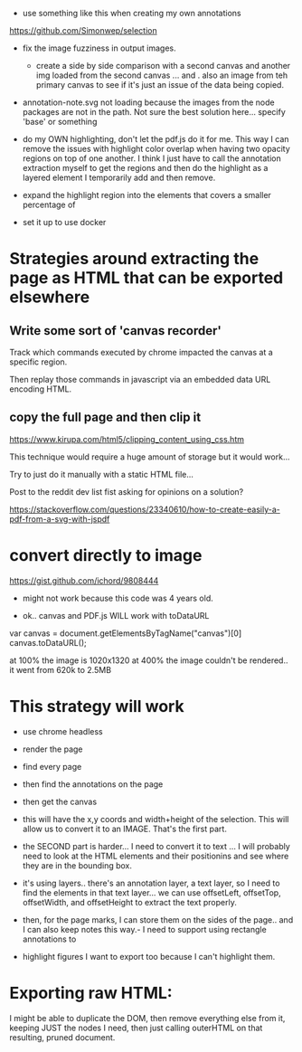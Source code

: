 
- use something like this when creating my own annotations

https://github.com/Simonwep/selection

- fix the image fuzziness in output images.

    - create a side by side comparison with a second canvas and another img
    loaded from the second canvas ... and . also an image from teh primary
    canvas to see if it's just an issue of the data being copied.

- annotation-note.svg not loading because the images from the node packages
  are not in the path. Not sure the best solution here... specify 'base' or
  something

- do my OWN highlighting, don't let the pdf.js do it for me.  This way I can
  remove the issues with highlight color overlap when having two opacity regions
  on top of one another.  I think I just have to call the annotation extraction
  myself to get the regions and then do the highlight as a layered element I
  temporarily add and then remove.

- expand the highlight region into the elements that covers a smaller percentage of

- set it up to use docker

# Strategies around extracting the page as HTML that can be exported elsewhere

## Write some sort of 'canvas recorder'

Track which commands executed by chrome impacted the canvas at a specific region.

Then replay those commands in javascript via an embedded data URL encoding
HTML.

## copy the full page and then clip it

https://www.kirupa.com/html5/clipping_content_using_css.htm

This technique would require a huge amount of storage but it would work...

Try to just do it manually with a static HTML file...

Post to the reddit dev list fist asking for opinions on a solution?



https://stackoverflow.com/questions/23340610/how-to-create-easily-a-pdf-from-a-svg-with-jspdf

# convert directly to image
https://gist.github.com/ichord/9808444

- might not work because this code was 4 years old.

- ok.. canvas and PDF.js WILL work with toDataURL


var canvas = document.getElementsByTagName("canvas")[0]
canvas.toDataURL();

at 100% the image is 1020x1320
at 400% the image couldn't be rendered.. it went from 620k to 2.5MB


# This strategy will work

- use chrome headless
- render the page
- find every page
- then find the annotations on the page
- then get the canvas
- this will have the x,y coords and width+height of the selection.  This will
  allow us to convert it to an IMAGE. That's the first part.
- the SECOND part is harder... I need to convert it to text ... I will probably
  need to look at the HTML elements and their positionins and see where they
  are in the bounding box.

- it's using layers.. there's an annotation layer, a text layer, so I need to
  find the elements in that text layer... we can use offsetLeft, offsetTop,
  offsetWidth, and offsetHeight to extract the text properly.

- then, for the page marks, I can store them on the sides of the page.. and I can
  also keep notes this way.- I need to support using rectangle annotations to

- highlight figures I want to export too because I can't highlight them.

# Exporting raw HTML:

I might be able to duplicate the DOM, then remove everything else from it,
keeping JUST the nodes I need, then just calling outerHTML on that resulting,
pruned document.

